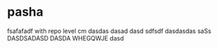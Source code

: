 # pasha
fsafafadf
with repo level cm
dasdas
dasad
dasd
sdfsdf
dasdasdas
saSs
DASDSADASD
DASDA
WHEGQWJE
dasd
